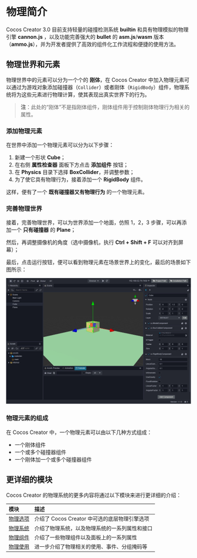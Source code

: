 # 物理简介

Cocos Creator 3.0 目前支持轻量的碰撞检测系统 __builtin__ 和具有物理模拟的物理引擎 __cannon.js__ ，以及功能完善强大的 __bullet__ 的 __asm.js__/__wasm__ 版本（__ammo.js__），并为开发者提供了高效的组件化工作流程和便捷的使用方法。

## 物理世界和元素

物理世界中的元素可以分为一个个的 **刚体**，在 Cocos Creator 中加入物理元素可以通过为游戏对象添加碰撞器（`Collider`）或者刚体（`RigidBody`）组件，物理系统将为这些元素进行物理计算，使其表现出真实世界下的行为。

> **注**：此处的“刚体”不是指刚体组件，刚体组件用于控制刚体物理行为相关的属性。

### 添加物理元素

在世界中添加一个物理元素可以分为以下步骤：

1. 新建一个形状 __Cube__；
2. 在右侧 __属性检查器__ 面板下方点击 __添加组件__ 按钮；
3. 在 __Physics__ 目录下选择 __BoxCollider__，并调整参数；
4. 为了使它具有物理行为，接着添加一个 __RigidBody__ 组件。

这样，便有了一个 **既有碰撞器又有物理行为** 的一个物理元素。

### 完善物理世界

接着，完善物理世界，可以为世界添加一个地面，仿照 1，2，3 步骤，可以再添加一个 **只有碰撞器** 的 __Plane__；

然后，再调整摄像机的角度（选中摄像机，执行 __Ctrl + Shift + F__ 可以对齐到屏幕）；

最后，点击运行按钮，便可以看到物理元素在场景世界上的变化，最后的场景如下图所示：

![物理世界](img/physics.jpg)

### 物理元素的组成

在 Cocos Creator 中，一个物理元素可以由以下几种方式组成：

- 一个刚体组件
- 一个或多个碰撞器组件
- 一个刚体加一个或多个碰撞器组件

## 更详细的模块

Cocos Creator 的物理系统的更多内容将通过以下模块来进行更详细的介绍：

| 模块 | 描述 |
| :--- | :-- |
| [物理选项](physics-item.md) | 介绍了 Cocos Creator 中可选的底层物理引擎选项 |
| [物理系统](physics-system.md) | 介绍了物理系统，以及物理系统的一系列属性和接口 |
| [物理组件](physics-component.md) | 介绍了一些物理组件以及面板上的一系列属性 |
| [物理使用](physics-use.md) | 进一步介绍了物理相关的使用、事件、分组掩码等 |
